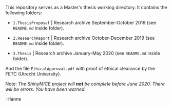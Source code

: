 This repository serves as a Master's thesis working directory. It contains the following folders:

- `1.ThesisProposal` | Research archive September-October 2019  (see `README.md` inside folder).

- `2.ResearchReport` | Research archive October-December 2019  (see `README.md` inside folder).

- `3.Thesis` | Research archive January-May 2020  (see `README.md` inside folder).

And the file `EthicalApproval.pdf` with proof of ethical clearance by the FETC (Utrecht University).


Note: *The ShinyMICE project will **not** be complete before June 2020. There will be errors. You have been warned.*

-Hanne